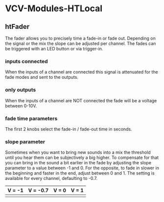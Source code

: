 # VCV-Modules-HTLocal

## htFader

The fader allows you to precisely time a fade-in or fade out. Depending on the signal or the mix the slope can be adjusted per channel.
The fades can be triggered with an LED button or via trigger-in.

### inputs connected

When the inputs of a channel are connected this signal is attenuated for the fade modes and sent to the outputs.

### only outputs

When the inputs of a channel are NOT connected the fade will be a voltage between 0-10V.

### fade time parameters

The first 2 knobs select the fade-in / fade-out time in seconds.

### slope parameter

Sometimes when you want to bring new sounds into a mix the threshold until you hear them can be subjectively a big higher. To compensate for that you can bring in the sound a bit earlier in the fade by adjusting the slope parameter to a value between -1 and 0.
For the opposite, to fade in slower in the beginning and faster in the end, adjust between 0 and 1.
The setting is available for every channel, defaulting to -0.7.

V = -1 | V = -0.7 | V = 0 | V = 1
-------|----------|-------|------
<image here> | <image here> | <image here> | <image here>
